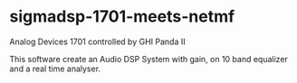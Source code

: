 # sigmadsp-1701-meets-netmf
Analog Devices 1701 controlled by GHI Panda II

This software create an Audio DSP System with gain, on 10 band equalizer and a real time analyser.

